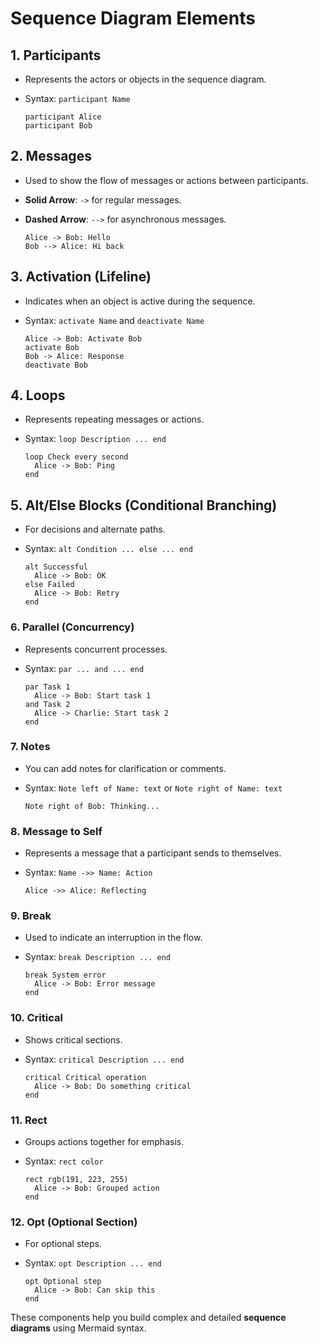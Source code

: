 # Sequence Diagram Elements

## 1. **Participants**

- Represents the actors or objects in the sequence diagram.
- Syntax: `participant Name`
   
   ```mermaid
   participant Alice
   participant Bob
   ```

## 2. **Messages**

- Used to show the flow of messages or actions between participants.
- **Solid Arrow**: `->` for regular messages.
- **Dashed Arrow**: `-->` for asynchronous messages.
   
   ```mermaid
   Alice -> Bob: Hello
   Bob --> Alice: Hi back
   ```

## 3. **Activation (Lifeline)**

- Indicates when an object is active during the sequence.
- Syntax: `activate Name` and `deactivate Name`

   ```mermaid
   Alice -> Bob: Activate Bob
   activate Bob
   Bob -> Alice: Response
   deactivate Bob
   ```

## 4. **Loops**

- Represents repeating messages or actions.
- Syntax: `loop Description ... end`
   
   ```mermaid
   loop Check every second
     Alice -> Bob: Ping
   end
   ```

## 5. **Alt/Else Blocks (Conditional Branching)**

- For decisions and alternate paths.
- Syntax: `alt Condition ... else ... end`
   
   ```mermaid
   alt Successful
     Alice -> Bob: OK
   else Failed
     Alice -> Bob: Retry
   end
   ```

### 6. **Parallel (Concurrency)**

- Represents concurrent processes.
- Syntax: `par ... and ... end`
   
   ```mermaid
   par Task 1
     Alice -> Bob: Start task 1
   and Task 2
     Alice -> Charlie: Start task 2
   end
   ```

### 7. **Notes**

- You can add notes for clarification or comments.
- Syntax: `Note left of Name: text` or `Note right of Name: text`
   
   ```mermaid
   Note right of Bob: Thinking...
   ```

### 8. **Message to Self**

- Represents a message that a participant sends to themselves.
- Syntax: `Name ->> Name: Action`
   
   ```mermaid
   Alice ->> Alice: Reflecting
   ```

### 9. **Break**

- Used to indicate an interruption in the flow.
- Syntax: `break Description ... end`
   
   ```mermaid
   break System error
     Alice -> Bob: Error message
   end
   ```

### 10. **Critical**

- Shows critical sections.
- Syntax: `critical Description ... end`
   
   ```mermaid
   critical Critical operation
     Alice -> Bob: Do something critical
   end
   ```

### 11. **Rect**

- Groups actions together for emphasis.
- Syntax: `rect color`
   
   ```mermaid
   rect rgb(191, 223, 255)
     Alice -> Bob: Grouped action
   end
   ```

### 12. **Opt (Optional Section)**

- For optional steps.
- Syntax: `opt Description ... end`
   
   ```mermaid
   opt Optional step
     Alice -> Bob: Can skip this
   end
   ```

These components help you build complex and detailed **sequence diagrams** using Mermaid syntax.
